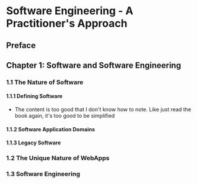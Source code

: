 # Software Engineering - A Practitioner's Approach

## Preface

## Chapter 1: Software and Software Engineering

### 1.1 The Nature of Software

#### 1.1.1 Defining Software 

- The content is too good that I don't know how to note. Like just read the book again, it's too good to be simplified

#### 1.1.2 Software Application Domains

#### 1.1.3 Legacy Software

### 1.2 The Unique Nature of WebApps

### 1.3 Software Engineering